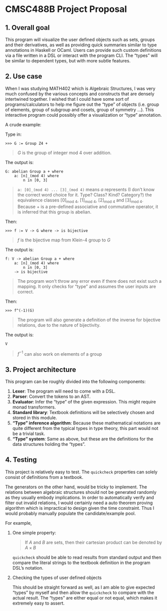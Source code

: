 # CMSC488B Project Proposal

## 1. Overall goal

This program will visualize the user defined objects such as sets, groups and their derivatives, as well as providing quick summaries similar to type annotations in Haskell or OCaml. Users can provide such custom definitions via a file written in a DSL or interact with the program CLI. The “types” will be similar to dependent types, but with more subtle features.  

## 2. Use case

When I was studying MATH402 which is Algebraic Structures, I was very much confused by the various concepts and constructs that are densely intertwined together. I wished that I could have some sort of programs/calculators to help me figure out the “type” of objects (i.e. group of elements, group of subgroup and cosets, group of symmetry …). This interactive program could possibly offer a visualization or “type” annotation. 

A crude example: 

Type in:

```
>>> G := Group Z4 +
```

> $G$ is the group of integer mod 4 over addition. 

The output is:

```
G: abelian Group a + where 
	a: [n]_(mod 4) where
		n in [0, 3]
```

> `a: [0]_(mod 4) ... [3]_(mod 4)` means $a$ represents (I don’t know the correct word choice for it. Type? Class? Kind? Category?) the equivalence classes $[0]_\text{mod 4}$, $[1]_\text{mod 4}$, $[2]_\text{mod 4}$ and $[3]_\text{mod 4}$. Because $+$ is a pre-defined associative and commutative operator, it is inferred that this group is abelian. 

Then:

```
>>> f := V -> G where -> is bijective
```

> $f$ is the bijective map from Klein-4 group to $G$

The output is:

```
f: V -> abelian Group a + where 
	a: [n]_(mod 4) where
		n in [0, 3]
    -> is bijective
```

> The program won’t throw any error even if there does not exist such a mapping. It only checks for “type” and assumes the user inputs are correct. 

Then:

```
>>> f^(-1)(G)
```

> The program will also generate a definition of the inverse  for bijective relations, due to the nature of bijectivity. 

The output is:

```
V
```

> $f^{-1}$ can also work on elements of a group

## 3. Project architecture

This program can be roughly divided into the following components:

1. **Lexer**: The program will need to come with a DSL. 
2. **Parser**: Convert the tokens to an AST. 
3. **Evaluator**: Infer the “type” of the given expression. This might require monad transformers. 
4. **Standard library**: Textbook definitions will be selectively chosen and stored in this module. 
5. **“Type” inference algorithm**: Because these mathematical notations are quite different from the typical types in type theory, this part would not be a trivial task. 
6. **“Type” system**: Same as above, but these are the definitions for the data structures holding the “types”. 

## 4. Testing

This project is relatively easy to test. The `quickcheck` properties can solely consist of definitions from a textbook. 

The generators on the other hand, would be tricky to implement. The relations between algebraic structures should not be generated randomly as they usually embody implications. In order to automatically verify and filter out invalid relations, I would certainly need a auto theorem proving algorithm which is impractical to design given the time constraint. Thus I would probably manually populate the candidate/example pool. 

For example, 

1. One simple property: 

   > If $A$ and $B$ are sets, then their cartesian product can be denoted by $A\times B$

   `quickcheck` should be able to read results from standard output and then compare the literal strings to the textbook definition in the program DSL’s notation. 

2. Checking the types of user defined objects

   This should be straight forward as well, as I am able to give expected “types” by myself and then allow the `quickcheck` to compare with the actual result. The “types” are either equal or not equal, which makes it extremely easy to assert. 
